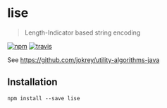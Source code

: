 # lise



> Length-Indicator based string encoding

<a href="https://www.npmjs.org/package/lise"><img src="https://img.shields.io/npm/v/lise.svg?style=flat" alt="npm"></a> <a href="https://travis-ci.org/lionralfs/lise"><img src="https://travis-ci.org/lionralfs/lise.svg?branch=master" alt="travis"></a>

See https://github.com/jokrey/utility-algorithms-java

## Installation

```
npm install --save lise
```
